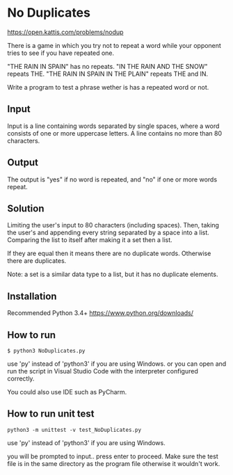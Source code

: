# No Duplicates
https://open.kattis.com/problems/nodup

There is a game in which you try not to repeat a word while your opponent tries to see if you have repeated one.

"THE RAIN IN SPAIN" has no repeats.
"IN THE RAIN AND THE SNOW" repeats THE.
"THE RAIN IN SPAIN IN THE PLAIN" repeats THE and IN.

Write a program to test a phrase wether is has a repeated word or not.

## Input
Input is a line containing words separated by single spaces, where a word consists of one or more uppercase letters. A line contains no more than 80 characters.

## Output
The output is "yes" if no word is repeated, and "no" if one or more words repeat.

## Solution
Limiting the user's input to 80 characters (including spaces). Then, taking the user's and appending every string separated by a space into a list. Comparing the list to itself after making it a set then a list.

If they are equal then it means there are no duplicate words. Otherwise there are duplicates.

Note: a set is a similar data type to a list, but it has no duplicate elements.


## Installation
Recommended Python 3.4+
https://www.python.org/downloads/


## How to run
```
$ python3 NoDuplicates.py
```
use 'py' instead of 'python3' if you are using Windows.
or you can open and run the script in Visual Studio Code with the interpreter configured correctly.

You could also use IDE such as PyCharm.


## How to run unit test
```
python3 -m unittest -v test_NoDuplicates.py
```
use 'py' instead of 'python3' if you are using Windows.

you will be prompted to input.. press enter to proceed.
Make sure the test file is in the same directory as the program file otherwise it wouldn't work.
